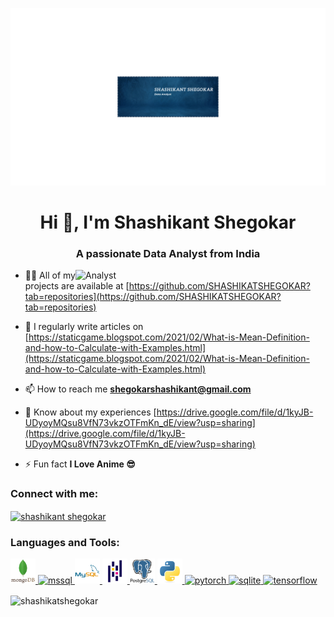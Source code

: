 ![logo](https://github.com/SHASHIKATSHEGOKAR/SHASHIKATSHEGOKAR/blob/main/Shashikant%20Shegokar.png)
<h1 align="center">Hi 👋, I'm Shashikant Shegokar</h1>
<h3 align="center">A passionate Data Analyst from India</h3>

<img align="right" alt="Analyst" width="400" src="https://user-images.githubusercontent.com/55389276/140866485-8fb1c876-9a8f-4d6a-98dc-08c4981eaf70.gif">

- 👨‍💻 All of my projects are available at [https://github.com/SHASHIKATSHEGOKAR?tab=repositories](https://github.com/SHASHIKATSHEGOKAR?tab=repositories)

- 📝 I regularly write articles on [https://staticgame.blogspot.com/2021/02/What-is-Mean-Definition-and-how-to-Calculate-with-Examples.html](https://staticgame.blogspot.com/2021/02/What-is-Mean-Definition-and-how-to-Calculate-with-Examples.html)

- 📫 How to reach me **shegokarshashikant@gmail.com**

- 📄 Know about my experiences [https://drive.google.com/file/d/1kyJB-UDyoyMQsu8VfN73vkzOTFmKn_dE/view?usp=sharing](https://drive.google.com/file/d/1kyJB-UDyoyMQsu8VfN73vkzOTFmKn_dE/view?usp=sharing)

- ⚡ Fun fact **I Love Anime 😎**

<h3 align="left">Connect with me:</h3>
<p align="left">
<a href="https://linkedin.com/in/shashikant shegokar" target="blank"><img align="center" src="https://raw.githubusercontent.com/rahuldkjain/github-profile-readme-generator/master/src/images/icons/Social/linked-in-alt.svg" alt="shashikant shegokar" height="30" width="40" /></a>
</p>

<h3 align="left">Languages and Tools:</h3>
<p align="left"> <a href="https://www.mongodb.com/" target="_blank" rel="noreferrer"> <img src="https://raw.githubusercontent.com/devicons/devicon/master/icons/mongodb/mongodb-original-wordmark.svg" alt="mongodb" width="40" height="40"/> </a> <a href="https://www.microsoft.com/en-us/sql-server" target="_blank" rel="noreferrer"> <img src="https://www.svgrepo.com/show/303229/microsoft-sql-server-logo.svg" alt="mssql" width="40" height="40"/> </a> <a href="https://www.mysql.com/" target="_blank" rel="noreferrer"> <img src="https://raw.githubusercontent.com/devicons/devicon/master/icons/mysql/mysql-original-wordmark.svg" alt="mysql" width="40" height="40"/> </a> <a href="https://pandas.pydata.org/" target="_blank" rel="noreferrer"> <img src="https://raw.githubusercontent.com/devicons/devicon/2ae2a900d2f041da66e950e4d48052658d850630/icons/pandas/pandas-original.svg" alt="pandas" width="40" height="40"/> </a> <a href="https://www.postgresql.org" target="_blank" rel="noreferrer"> <img src="https://raw.githubusercontent.com/devicons/devicon/master/icons/postgresql/postgresql-original-wordmark.svg" alt="postgresql" width="40" height="40"/> </a> <a href="https://www.python.org" target="_blank" rel="noreferrer"> <img src="https://raw.githubusercontent.com/devicons/devicon/master/icons/python/python-original.svg" alt="python" width="40" height="40"/> </a> <a href="https://pytorch.org/" target="_blank" rel="noreferrer"> <img src="https://www.vectorlogo.zone/logos/pytorch/pytorch-icon.svg" alt="pytorch" width="40" height="40"/> </a> <a href="https://www.sqlite.org/" target="_blank" rel="noreferrer"> <img src="https://www.vectorlogo.zone/logos/sqlite/sqlite-icon.svg" alt="sqlite" width="40" height="40"/> </a> <a href="https://www.tensorflow.org" target="_blank" rel="noreferrer"> <img src="https://www.vectorlogo.zone/logos/tensorflow/tensorflow-icon.svg" alt="tensorflow" width="40" height="40"/> </a> </p>

<p><img align="center" src="https://github-readme-stats.vercel.app/api/top-langs?username=shashikatshegokar&show_icons=true&locale=en&layout=compact" alt="shashikatshegokar" /></p>

